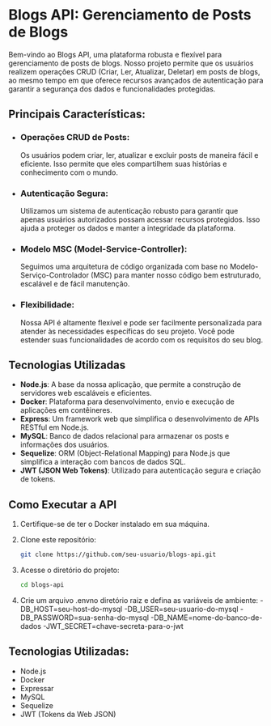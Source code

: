 # Blogs API: Gerenciamento de Posts de Blogs

Bem-vindo ao Blogs API, uma plataforma robusta e flexível para gerenciamento de posts de blogs. Nosso projeto permite que os usuários realizem operações CRUD (Criar, Ler, Atualizar, Deletar) em posts de blogs, ao mesmo tempo em que oferece recursos avançados de autenticação para garantir a segurança dos dados e funcionalidades protegidas.

## Principais Características:

- ### Operações CRUD de Posts: 
  Os usuários podem criar, ler, atualizar e excluir posts de maneira fácil e eficiente. Isso permite que eles compartilhem suas histórias e conhecimento com o mundo.

- ### Autenticação Segura:
  Utilizamos um sistema de autenticação robusto para garantir que apenas usuários autorizados possam acessar recursos protegidos. Isso ajuda a 
  proteger os dados e manter a integridade da plataforma.

- ### Modelo MSC (Model-Service-Controller):
  Seguimos uma arquitetura de código organizada com base no Modelo-Serviço-Controlador (MSC) para manter nosso código bem estruturado, escalável e de fácil manutenção.

- ### Flexibilidade:
  Nossa API é altamente flexível e pode ser facilmente personalizada para atender às necessidades específicas do seu projeto. Você pode estender suas funcionalidades de 
  acordo com os requisitos do seu blog.

## Tecnologias Utilizadas

- **Node.js**: A base da nossa aplicação, que permite a construção de servidores web escaláveis e eficientes.
- **Docker**: Plataforma para desenvolvimento, envio e execução de aplicações em contêineres.
- **Express**: Um framework web que simplifica o desenvolvimento de APIs RESTful em Node.js.
- **MySQL**: Banco de dados relacional para armazenar os posts e informações dos usuários.
- **Sequelize**: ORM (Object-Relational Mapping) para Node.js que simplifica a interação com bancos de dados SQL.
- **JWT (JSON Web Tokens)**: Utilizado para autenticação segura e criação de tokens.

## Como Executar a API

1. Certifique-se de ter o Docker instalado em sua máquina.

2. Clone este repositório:

   ```bash
   git clone https://github.com/seu-usuario/blogs-api.git

3. Acesse o diretório do projeto:
   ```bash
   cd blogs-api

4. Crie um arquivo .envno diretório raiz e defina as variáveis ​​de ambiente:
    -DB_HOST=seu-host-do-mysql
    -DB_USER=seu-usuario-do-mysql
    -DB_PASSWORD=sua-senha-do-mysql
    -DB_NAME=nome-do-banco-de-dados
    -JWT_SECRET=chave-secreta-para-o-jwt

## Tecnologias Utilizadas:
  - Node.js
  - Docker
  - Expressar
  - MySQL
  - Sequelize
  - JWT (Tokens da Web JSON)
